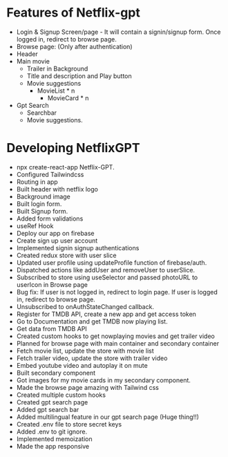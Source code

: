 # Features of Netflix-gpt
- Login & Signup Screen/page - It will contain a signin/signup form. Once logged in, redirect to browse page.
- Browse page: (Only after authentication)
 - Header
 - Main movie
    - Trailer in Background
    - Title and description and Play button
    - Movie suggestions
        - MovieList * n
           - MovieCard * n
- Gpt Search
  - Searchbar
  - Movie suggestions.


 # Developing NetflixGPT
 - npx create-react-app Netflix-GPT.
 - Configured Tailwindcss
 - Routing in app
 - Built header with netflix logo
 - Background image
 - Built login form.
 - Built Signup form.
 - Added form validations
 - useRef Hook
 - Deploy our app on firebase
 - Create sign up user account
 - Implemented signin signup authentications
 - Created redux store with user slice
 - Updated user profile using updateProfile function of firebase/auth.
 - Dispatched actions like addUser and removeUser to userSlice.
 - Subscribed to store using useSelector and passed photoURL to userIcon in Browse page
 - Bug fix: If user is not logged in, redirect to login page. If user is logged in, redirect to browse page.
 - Unsubscribed to onAuthStateChanged callback.
 - Register for TMDB API, create a new app and get access token
 - Go to Documentation and get TMDB now playing list.
 - Get data from TMDB API
 - Created custom hooks to get nowplaying movies and get trailer video
 - Planned for browse page with main container and secondary container
 - Fetch movie list, update the store with movie list
 - Fetch trailer video, update the store with trailer video
 - Embed youtube video and autoplay it on mute
 - Built secondary component
 - Got images for my movie cards in my secondary component.
 - Made the browse page amazing with Tailwind css
 - Created multiple custom hooks
 - Created gpt search page
 - Added gpt search bar
 - Added multilingual feature in our gpt search page (Huge thing!!)
 - Created .env file to store secret keys
 - Added .env to git ignore.
 - Implemented memoization
 - Made the app responsive
